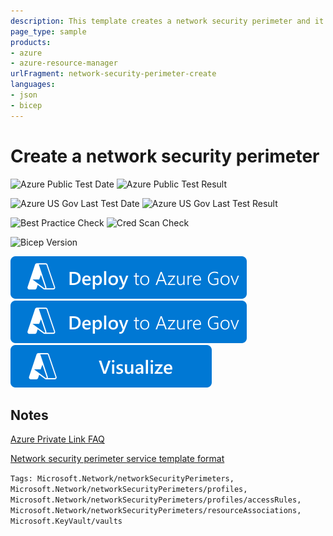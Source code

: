 ```yaml
---
description: This template creates a network security perimeter and it's associated resource for protecting an Azure key vault.
page_type: sample
products:
- azure
- azure-resource-manager
urlFragment: network-security-perimeter-create
languages:
- json
- bicep
---
```


# Create a network security perimeter

![Azure Public Test Date](https://azurequickstartsservice.blob.core.windows.net/badges/quickstarts/microsoft.network/network-security-perimeter-create/PublicLastTestDate.svg)
![Azure Public Test Result](https://azurequickstartsservice.blob.core.windows.net/badges/quickstarts/microsoft.network/network-security-perimeter-create/PublicDeployment.svg)

![Azure US Gov Last Test Date](https://azurequickstartsservice.blob.core.windows.net/badges/quickstarts/microsoft.network/network-security-perimeter-create/FairfaxLastTestDate.svg)
![Azure US Gov Last Test Result](https://azurequickstartsservice.blob.core.windows.net/badges/quickstarts/microsoft.network/network-security-perimeter-create/FairfaxDeployment.svg)

![Best Practice Check](https://azurequickstartsservice.blob.core.windows.net/badges/quickstarts/microsoft.network/network-security-perimeter-create/BestPracticeResult.svg)
![Cred Scan Check](https://azurequickstartsservice.blob.core.windows.net/badges/quickstarts/microsoft.network/network-security-perimeter-create/CredScanResult.svg)

![Bicep Version](https://azurequickstartsservice.blob.core.windows.net/badges/quickstarts/microsoft.network/network-security-perimeter-create/BicepVersion.svg)

[![Deploy To Azure](https://raw.githubusercontent.com/Azure/azure-quickstart-templates/master/1-CONTRIBUTION-GUIDE/images/deploytoazuregov.svg?sanitize=true)](https://portal.azure.us/#create/Microsoft.Template/uri/https%3A%2F%2Fraw.githubusercontent.com%2FAzure%2Fazure-quickstart-templates%2Fmaster%2Fquickstarts%2Fmicrosoft.network%2Fnetwork-security-perimeter-create%2Fazuredeploy.json)
[![Deploy To Azure US Gov](https://raw.githubusercontent.com/Azure/azure-quickstart-templates/master/1-CONTRIBUTION-GUIDE/images/deploytoazuregov.svg?sanitize=true)](https://portal.azure.us/#create/Microsoft.Template/uri/https%3A%2F%2Fraw.githubusercontent.com%2FAzure%2Fazure-quickstart-templates%2Fmaster%2Fquickstarts%2Fmicrosoft.network%2Fnetwork-security-perimeter-create%2Fazuredeploy.json)
[![Visualize](https://raw.githubusercontent.com/Azure/azure-quickstart-templates/master/1-CONTRIBUTION-GUIDE/images/visualizebutton.svg?sanitize=true)](http://armviz.io/#/?load=https%3A%2F%2Fraw.githubusercontent.com%2FAzure%2Fazure-quickstart-templates%2Fmaster%2Fquickstarts%2Fmicrosoft.network%2Fnetwork-security-perimeter-create%2Fazuredeploy.json)

## Notes

[Azure Private Link FAQ](https://docs.microsoft.com/azure/private-link/private-link-faq)

[Network security perimeter service template format](https://docs.microsoft.com/azure/templates/microsoft.network/networksecurityperimeters)

`Tags: Microsoft.Network/networkSecurityPerimeters, Microsoft.Network/networkSecurityPerimeters/profiles, Microsoft.Network/networkSecurityPerimeters/profiles/accessRules, Microsoft.Network/networkSecurityPerimeters/resourceAssociations, Microsoft.KeyVault/vaults`